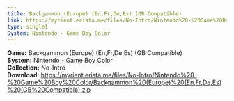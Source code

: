 ```yaml
---
title: Backgammon (Europe) (En,Fr,De,Es) (GB Compatible)
link: https://myrient.erista.me/files/No-Intro/Nintendo%20-%20Game%20Boy%20Color/Backgammon%20(Europe)%20(En,Fr,De,Es)%20(GB%20Compatible).zip
type: single1
System: Nintendo - Game Boy Color
---
```

<b>Game:</b> Backgammon (Europe) (En,Fr,De,Es) (GB Compatible)<br>
<b>System:</b> Nintendo - Game Boy Color<br>
<b>Collection:</b> No-Intro<br>
<b>Download:</b> https://myrient.erista.me/files/No-Intro/Nintendo%20-%20Game%20Boy%20Color/Backgammon%20(Europe)%20(En,Fr,De,Es)%20(GB%20Compatible).zip